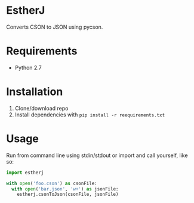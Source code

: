 # EstherJ

Converts CSON to JSON using pycson.

# Requirements

- Python 2.7

# Installation

1. Clone/download repo
2. Install dependencies with `pip install -r reequirements.txt`

# Usage

Run from command line using stdin/stdout or import and call yourself, like so:

```python
import estherj

with open('foo.cson') as csonFile:
  with open('bar.json', 'w+') as jsonFile:
    estherj.csonToJson(csonFile, jsonFile)
```
